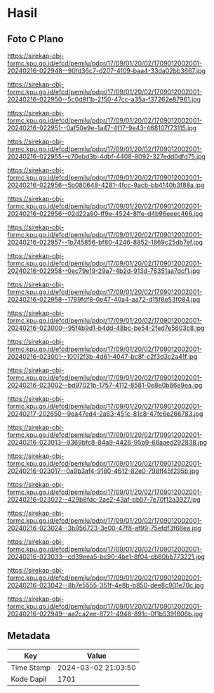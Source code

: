 # Hasil

## Foto C Plano

https://sirekap-obj-formc.kpu.go.id/efcd/pemilu/pdpr/17/09/01/20/02/1709012002001-20240216-022948--90fd36c7-d207-4f09-baa4-33da02bb3667.jpg

https://sirekap-obj-formc.kpu.go.id/efcd/pemilu/pdpr/17/09/01/20/02/1709012002001-20240216-022950--5c0d8f1b-2150-47cc-a35a-f37262e87961.jpg

https://sirekap-obj-formc.kpu.go.id/efcd/pemilu/pdpr/17/09/01/20/02/1709012002001-20240216-022951--0af50e9e-1a47-4f17-9e43-468107f73115.jpg

https://sirekap-obj-formc.kpu.go.id/efcd/pemilu/pdpr/17/09/01/20/02/1709012002001-20240216-022955--c70ebd3b-4dbf-4408-8092-327edd0dfd75.jpg

https://sirekap-obj-formc.kpu.go.id/efcd/pemilu/pdpr/17/09/01/20/02/1709012002001-20240216-022956--5b080648-4281-4fcc-9acb-bb4140b3f88a.jpg

https://sirekap-obj-formc.kpu.go.id/efcd/pemilu/pdpr/17/09/01/20/02/1709012002001-20240216-022956--02d22a90-ff9e-4524-8ffe-d4b96eeec466.jpg

https://sirekap-obj-formc.kpu.go.id/efcd/pemilu/pdpr/17/09/01/20/02/1709012002001-20240216-022957--1b745856-bf80-4246-8852-1869c25db7ef.jpg

https://sirekap-obj-formc.kpu.go.id/efcd/pemilu/pdpr/17/09/01/20/02/1709012002001-20240216-022958--0ec79e19-29a7-4b2d-913d-76351aa7dcf1.jpg

https://sirekap-obj-formc.kpu.go.id/efcd/pemilu/pdpr/17/09/01/20/02/1709012002001-20240216-022958--1789fdf8-0e47-40a4-aa72-d15f8e53f084.jpg

https://sirekap-obj-formc.kpu.go.id/efcd/pemilu/pdpr/17/09/01/20/02/1709012002001-20240216-023000--95f4b9d1-b4dd-48bc-be54-2fed7e5603c8.jpg

https://sirekap-obj-formc.kpu.go.id/efcd/pemilu/pdpr/17/09/01/20/02/1709012002001-20240216-023001--10012f3b-4d61-4047-bc8f-c2f3d3c2a41f.jpg

https://sirekap-obj-formc.kpu.go.id/efcd/pemilu/pdpr/17/09/01/20/02/1709012002001-20240216-023002--bd97021b-1757-4112-8581-0e8e0b86e9ea.jpg

https://sirekap-obj-formc.kpu.go.id/efcd/pemilu/pdpr/17/09/01/20/02/1709012002001-20240217-202650--9ea47ed4-2a63-451c-81c8-47fc6e266783.jpg

https://sirekap-obj-formc.kpu.go.id/efcd/pemilu/pdpr/17/09/01/20/02/1709012002001-20240216-023013--9369bfc8-84a9-4426-95b9-68aaed292838.jpg

https://sirekap-obj-formc.kpu.go.id/efcd/pemilu/pdpr/17/09/01/20/02/1709012002001-20240216-023017--0a9b3af4-9180-4612-82e0-798ff45f295b.jpg

https://sirekap-obj-formc.kpu.go.id/efcd/pemilu/pdpr/17/09/01/20/02/1709012002001-20240216-023022--429b8fdc-2ae2-43af-bb57-7e70f12a3927.jpg

https://sirekap-obj-formc.kpu.go.id/efcd/pemilu/pdpr/17/09/01/20/02/1709012002001-20240216-023024--3b956723-3e00-47f8-af99-75efdf3f68ea.jpg

https://sirekap-obj-formc.kpu.go.id/efcd/pemilu/pdpr/17/09/01/20/02/1709012002001-20240216-023033--cd39eea5-bc90-4be1-8f04-cb80bb773221.jpg

https://sirekap-obj-formc.kpu.go.id/efcd/pemilu/pdpr/17/09/01/20/02/1709012002001-20240216-023042--8b7e5555-351f-4e8b-b850-dee8c901e70c.jpg

https://sirekap-obj-formc.kpu.go.id/efcd/pemilu/pdpr/17/09/01/20/02/1709012002001-20240216-022949--aa2ca2ee-8721-4948-891c-0f1b5391806b.jpg


## Metadata

| Key        | Value               |
| ---------- | ------------------- |
| Time Stamp | 2024-03-02 21:03:50 |
| Kode Dapil | 1701                |



